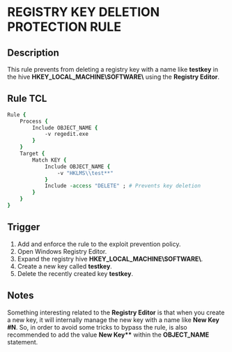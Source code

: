 # REGISTRY KEY DELETION PROTECTION RULE

## Description
This rule prevents from deleting a registry key with a name like **testkey** in the hive **HKEY_LOCAL_MACHINE\\SOFTWARE\\** using the **Registry Editor**.

## Rule TCL
```tcl
Rule {
    Process {
        Include OBJECT_NAME {
            -v regedit.exe
        }
    }
    Target {
        Match KEY {
            Include OBJECT_NAME {
                -v "HKLMS\\test**"
            }
            Include -access "DELETE" ; # Prevents key deletion
        }
    }
}
```

## Trigger
1. Add and enforce the rule to the exploit prevention policy.
2. Open Windows Registry Editor.
3. Expand the registry hive **HKEY_LOCAL_MACHINE\\SOFTWARE\\**.
4. Create a new key called **testkey**.
5. Delete the recently created key **testkey**.

## Notes
Something interesting related to the **Registry Editor** is that when you create a new key, it will internally manage the new key with a name like **New Key #N**. So, in order to avoid some tricks to bypass the rule, is also recommended to add the value **New Key\*\*** within the **OBJECT_NAME** statement.